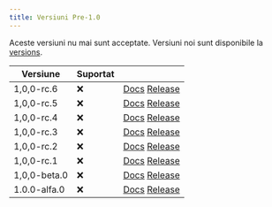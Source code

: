 ```yaml
---
title: Versiuni Pre-1.0
---
```


Aceste versiuni nu mai sunt acceptate.
Versiuni noi sunt disponibile la [versions](/community/versions).

| Versiune                                                     | Suportat                            |                                                                                                                                               |
| ------------------------------------------------------------ | ----------------------------------- | --------------------------------------------------------------------------------------------------------------------------------------------- |
| 1,0,0-rc.6                                   | :x: | [Docs](https://butterfly.linwood.dev/docs/1.0.0-rc.6/intro) [Release](https://github.com/LinwoodDev/Butterfly/releases/tag/v1.0.0-rc.6)       |
| 1,0,0-rc.5                                   | :x: | [Docs](https://butterfly.linwood.dev/docs/1.0.0-rc.5/intro) [Release](https://github.com/LinwoodDev/Butterfly/releases/tag/v1.0.0-rc.5)       |
| 1,0,0-rc.4                                   | :x: | [Docs](https://butterfly.linwood.dev/docs/1.0.0-rc.4/intro) [Release](https://github.com/LinwoodDev/Butterfly/releases/tag/v1.0.0-rc.4)       |
| 1,0,0-rc.3                                   | :x: | [Docs](https://butterfly.linwood.dev/docs/1.0.0-rc.3/intro) [Release](https://github.com/LinwoodDev/Butterfly/releases/tag/v1.0.0-rc.3)       |
| 1,0,0-rc.2                                   | :x: | [Docs](https://butterfly.linwood.dev/docs/1.0.0-rc.2/intro) [Release](https://github.com/LinwoodDev/Butterfly/releases/tag/v1.0.0-rc.2)       |
| 1,0,0-rc.1                                   | :x: | [Docs](https://butterfly.linwood.dev/docs/1.0.0-rc.1/intro) [Release](https://github.com/LinwoodDev/Butterfly/releases/tag/v1.0.0-rc.1)       |
| 1,0,0-beta.0                                 | :x: | [Docs](https://butterfly.linwood.dev/docs/1.0.0-beta.0/intro) [Release](https://github.com/LinwoodDev/Butterfly/releases/tag/v1.0.0-beta.0)   |
| 1.0.0-alfa.0 | :x: | [Docs](https://butterfly.linwood.dev/docs/1.0.0-alpha.0/intro) [Release](https://github.com/LinwoodDev/Butterfly/releases/tag/v1.0.0-alpha.0) |
